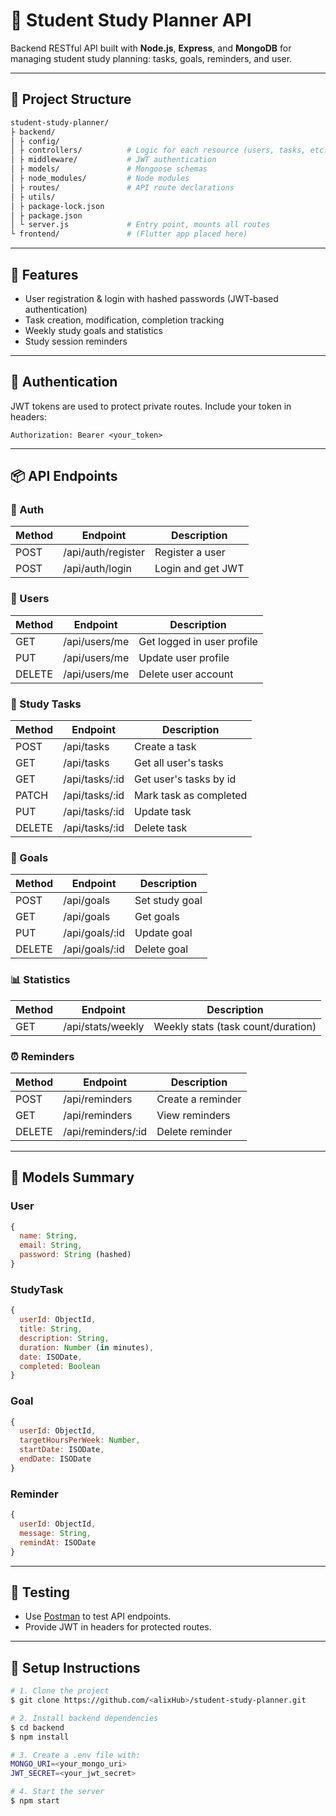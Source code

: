 # 📘 Student Study Planner API

Backend RESTful API built with **Node.js**, **Express**, and **MongoDB** for managing student study planning: tasks, goals, reminders, and user.

---

## 📁 Project Structure

```bash
student-study-planner/
├ backend/
│ ├ config/
│ ├ controllers/          # Logic for each resource (users, tasks, etc.)
│ ├ middleware/           # JWT authentication
│ ├ models/               # Mongoose schemas
│ ├ node_modules/         # Node modules
│ ├ routes/               # API route declarations
│ ├ utils/ 
│ ├ package-lock.json
│ ├ package.json               
│ └ server.js             # Entry point, mounts all routes
└ frontend/               # (Flutter app placed here)
```

---

## 🚀 Features

- User registration & login with hashed passwords (JWT-based authentication)
- Task creation, modification, completion tracking
- Weekly study goals and statistics
- Study session reminders

---

## 🔐 Authentication

JWT tokens are used to protect private routes. Include your token in headers:

```
Authorization: Bearer <your_token>
```

---

## 📦 API Endpoints

### 🔑 Auth

| Method | Endpoint           | Description       |
| ------ | ------------------ | ----------------- |
| POST   | /api/auth/register | Register a user   |
| POST   | /api/auth/login    | Login and get JWT |

### 👤 Users

| Method | Endpoint        | Description                |
| ------ | --------------- | -------------------------- |
| GET    | /api/users/me   | Get logged in user profile |
| PUT    | /api/users/me   | Update user profile        |
| DELETE | /api/users/me   | Delete user account        |

### 📅 Study Tasks

| Method | Endpoint        | Description            |
| ------ | --------------- | ---------------------- |
| POST   | /api/tasks      | Create a task          |
| GET    | /api/tasks      | Get all user's tasks   |
| GET    | /api/tasks/\:id | Get user's tasks by id |
| PATCH  | /api/tasks/\:id | Mark task as completed |
| PUT    | /api/tasks/\:id | Update task            |
| DELETE | /api/tasks/\:id | Delete task            |

### 🎯 Goals

| Method | Endpoint        | Description    |
| ------ | --------------- | -------------- |
| POST   | /api/goals      | Set study goal |
| GET    | /api/goals      | Get goals      |
| PUT    | /api/goals/\:id | Update goal    |
| DELETE | /api/goals/\:id | Delete goal    |

### 📊 Statistics

| Method | Endpoint        | Description                        |
| ------ | --------------- | ---------------------------------- |
| GET    | /api/stats/weekly| Weekly stats (task count/duration) |

### ⏰ Reminders

| Method | Endpoint            | Description       |
| ------ | ------------------- | ----------------- |
| POST   | /api/reminders      | Create a reminder |
| GET    | /api/reminders      | View reminders    |
| DELETE | /api/reminders/\:id | Delete reminder   |

---

## 🧱 Models Summary

### User

```js
{
  name: String,
  email: String,
  password: String (hashed)
}
```

### StudyTask

```js
{
  userId: ObjectId,
  title: String,
  description: String,
  duration: Number (in minutes),
  date: ISODate,
  completed: Boolean
}
```

### Goal

```js
{
  userId: ObjectId,
  targetHoursPerWeek: Number,
  startDate: ISODate,
  endDate: ISODate
}
```

### Reminder

```js
{
  userId: ObjectId,
  message: String,
  remindAt: ISODate
}
```

---

## 🧪 Testing

- Use [Postman](https://www.postman.com/) to test API endpoints.
- Provide JWT in headers for protected routes.

---

## 🔧 Setup Instructions

```bash
# 1. Clone the project
$ git clone https://github.com/<alixHub>/student-study-planner.git

# 2. Install backend dependencies
$ cd backend
$ npm install

# 3. Create a .env file with:
MONGO_URI=<your_mongo_uri>
JWT_SECRET=<your_jwt_secret>

# 4. Start the server
$ npm start
```